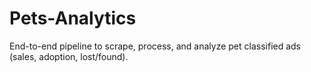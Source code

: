 # Pets-Analytics
End-to-end pipeline to scrape, process, and analyze pet classified ads (sales, adoption, lost/found).
